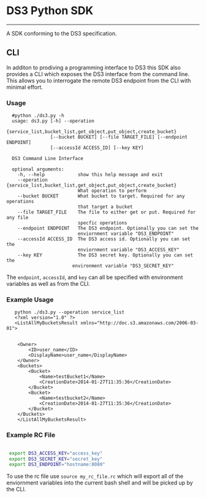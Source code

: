 # DS3 Python SDK
---

A SDK conforming to the DS3 specification.

## CLI

In additon to prodiving a programming interface to DS3 this SDK also provides a CLI which exposes the DS3 interface from the command line.  This allows you to interrogate the remote DS3 endpoint from the CLI with minimal effort.

### Usage

```
  #python ./ds3.py -h
  usage: ds3.py [-h] --operation
                {service_list,bucket_list,get_object,put_object,create_bucket}
                [--bucket BUCKET] [--file TARGET_FILE] [--endpoint ENDPOINT]
                [--accessId ACCESS_ID] [--key KEY]

  DS3 Command Line Interface

  optional arguments:
    -h, --help            show this help message and exit
    --operation {service_list,bucket_list,get_object,put_object,create_bucket}
                          What operation to perform
    --bucket BUCKET       What bucket to target. Required for any operations
                          that target a bucket
    --file TARGET_FILE    The file to either get or put. Required for any file
                          specfic operations
    --endpoint ENDPOINT   The DS3 endpoint. Optionally you can set the
                          enviornment variable "DS3_ENDPOINT"
    --accessId ACCESS_ID  The DS3 access id. Optionally you can set the
                          enviornment variable "DS3_ACCESS_KEY"
    --key KEY             The DS3 secret key. Optionally you can set the
                        environment variable "DS3_SECRET_KEY"

```

The `endpoint`, `accessId`, and `key` can all be specified with environment variables as well as from the CLI.

### Example Usage

```
   python ./ds3.py --operation service_list
   <?xml version="1.0" ?>
   <ListAllMyBucketsResult xmlns="http://doc.s3.amazonaws.com/2006-03-01">
	

	<Owner>
		<ID>user_name</ID>
		<DisplayName>user_name</DisplayName>
	</Owner>
	<Buckets>
		<Bucket>
			<Name>testBucket1</Name>
			<CreationDate>2014-01-27T11:35:36</CreationDate>
		</Bucket>
		<Bucket>
			<Name>testbucket2</Name>
			<CreationDate>2014-01-27T11:35:36</CreationDate>
		</Bucket>
	</Buckets>
    </ListAllMyBucketsResult>

```

### Example RC File

```bash

 export DS3_ACCESS_KEY="access_key"
 export DS3_SECRET_KEY="secret_key"
 export DS3_ENDPOINT="hostname:8080"

```

To use the rc file use `source my_rc_file.rc` which will export all of the enviornment variables into the current bash shell and will be picked up by the CLI.
